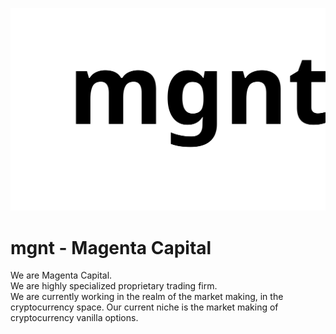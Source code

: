 ![mono](https://raw.githubusercontent.com/magentacapital/.github/main/assets/mgnt_logo.svg)

# **mgnt** - Magenta Capital
We are Magenta Capital.
<br>
We are highly specialized proprietary trading firm.
<br>
We are currently working in the realm of the market making, in the cryptocurrency space. Our current niche is the market making of cryptocurrency vanilla options.
